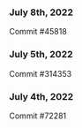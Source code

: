 ### July 8th, 2022

Commit #45818

### July 5th, 2022

Commit #314353


### July 4th, 2022

Commit #72281
